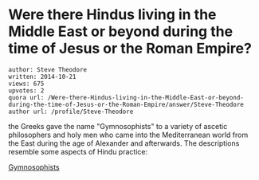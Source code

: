 # Were there Hindus living in the Middle East or beyond during the time of Jesus or the Roman Empire?

	author: Steve Theodore
	written: 2014-10-21
	views: 675
	upvotes: 2
	quora url: /Were-there-Hindus-living-in-the-Middle-East-or-beyond-during-the-time-of-Jesus-or-the-Roman-Empire/answer/Steve-Theodore
	author url: /profile/Steve-Theodore


the Greeks gave the name "Gymnosophists" to a variety of ascetic philosophers and holy men who came into the Mediterranean world from the East during the age of Alexander and afterwards. The descriptions resemble some aspects of Hindu practice:

[Gymnosophists](http://en.wikipedia.org/wiki/Gymnosophists)

